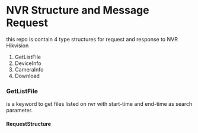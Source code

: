 # NVR Structure and Message Request
this repo is contain 4 type structures for request and response to NVR Hikvision
1. GetListFile
2. DeviceInfo
3. CameraInfo
4. Download

### GetListFile
is a keyword to get files listed on nvr with start-time and end-time as search parameter.
#### RequestStructure
